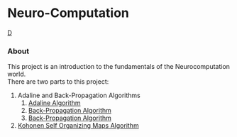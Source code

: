 # Neuro-Computation
[D](Adaline%20and%20Back-Propagation%20Algorithms:Readme.md)
### About
This project is an introduction to the fundamentals of the Neurocomputation world.  
There are two parts to this project:
1) Adaline and Back-Propagation Algorithms
   1) <a href="https://github.com/netanellevine/Neuro-Computation/blob/master/Adaline%20and%20Back-Propagation%20Algorithms/Adaline_Algorithm.pdf" target="_blank">Adaline Algorithm</a>
   2) <a href="https://github.com/netanellevine/Neuro-Computation/blob/master/Adaline%20and%20Back-Propagation%20Algorithms/Back-Propagation%20Algorithm.pdf" target="_blank">Back-Propagation Algorithm</a>
   3) <a href="Adaline%20and%20Back-Propagation%20Algorithms:Back-Propagation%20Algorithm.pdf" target="_blank">Back-Propagation Algorithm</a>
2) <a href="" target="_blank">Kohonen Self Organizing Maps Algorithm</a>

 
